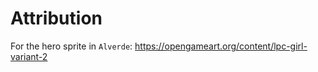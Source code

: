 # Attribution

For the hero sprite in `Alverde`: https://opengameart.org/content/lpc-girl-variant-2
